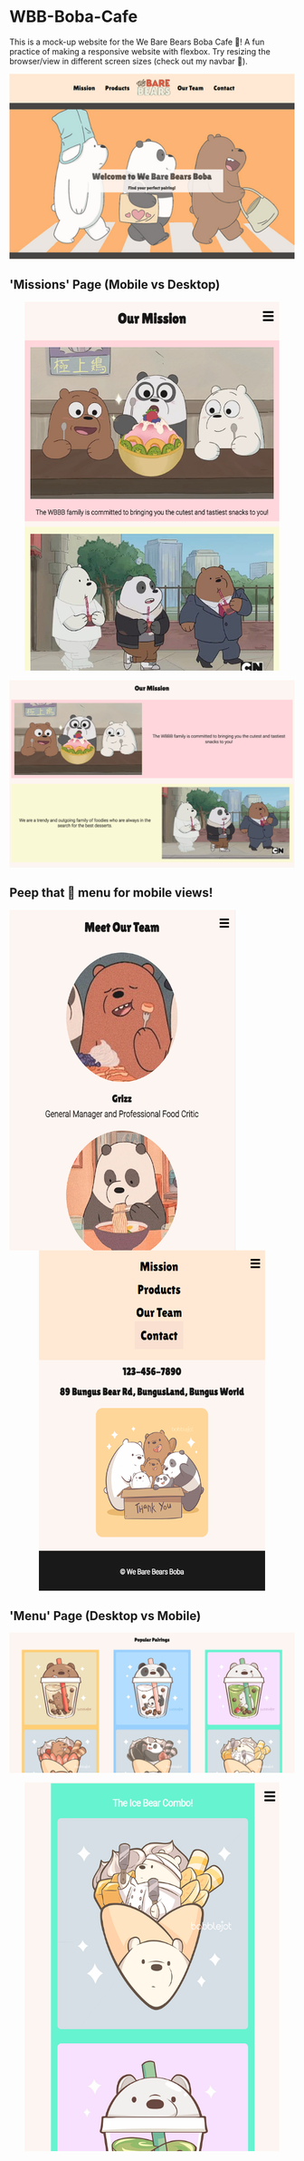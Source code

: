 # WBB-Boba-Cafe
This is a mock-up website for the We Bare Bears Boba Cafe :teddy_bear:! A fun practice of making a responsive website with flexbox. 
Try resizing the browser/view in different screen sizes (check out my navbar :cherry_blossom:).

![MainPage](https://github.com/Li-Jessica/WBB-Boba-Cafe/blob/f28271f3bc33f7ecea05d90a65157d853c3890b5/product-photos/main-banner.png)

## 'Missions' Page (Mobile vs Desktop)
<p align="center">
      <img width="450" height="650" src=https://github.com/Li-Jessica/WBB-Boba-Cafe/blob/de83b13ab98d6d239ca4ecc0ae3e9aff9834077c/product-photos/mobile-missions-view.png>
 </p>

![missions-desktop](https://github.com/Li-Jessica/WBB-Boba-Cafe/blob/de83b13ab98d6d239ca4ecc0ae3e9aff9834077c/product-photos/desktop-missions-view.png)

## Peep that :hamburger: menu for mobile views! 
<img align="left" width="400" height="600" src=https://github.com/Li-Jessica/WBB-Boba-Cafe/blob/356e441a2246e0163a4c2341e06716227921e443/product-photos/mobile-team-menu.png>
<p align="center">
  <img width="400" height="600" src=https://github.com/Li-Jessica/WBB-Boba-Cafe/blob/356e441a2246e0163a4c2341e06716227921e443/product-photos/mobile-menu-expanded.png>
</p>

## 'Menu' Page (Desktop vs Mobile)
![menu-desktop](https://github.com/Li-Jessica/WBB-Boba-Cafe/blob/de83b13ab98d6d239ca4ecc0ae3e9aff9834077c/product-photos/desktop-products-view.png)
<p align="center">
    <img width="450" height="650" src=https://github.com/Li-Jessica/WBB-Boba-Cafe/blob/de83b13ab98d6d239ca4ecc0ae3e9aff9834077c/product-photos/mobile-products-view.png>
</p>

